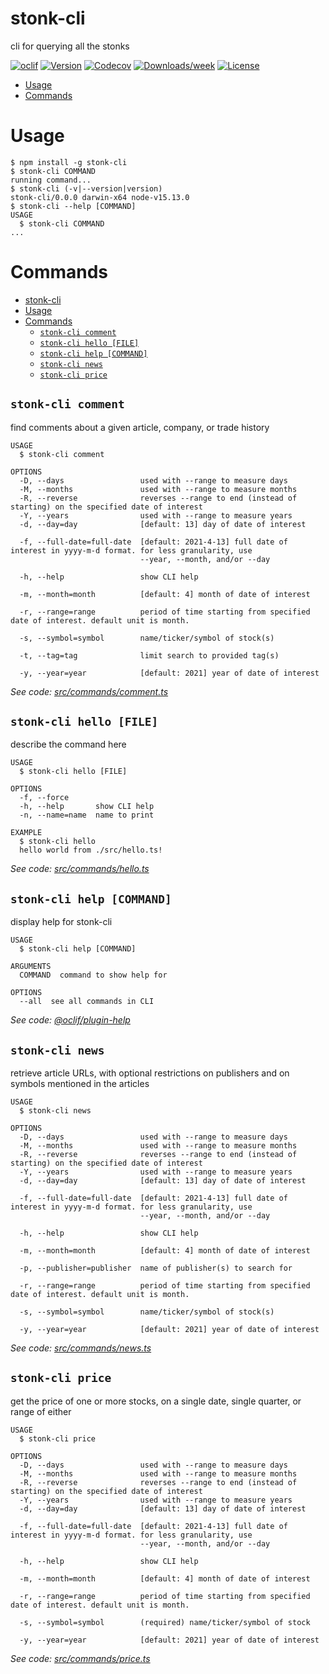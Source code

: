 stonk-cli
=========

cli for querying all the stonks

[![oclif](https://img.shields.io/badge/cli-oclif-brightgreen.svg)](https://oclif.io)
[![Version](https://img.shields.io/npm/v/stonk-cli.svg)](https://npmjs.org/package/stonk-cli)
[![Codecov](https://codecov.io/gh/binilpokhrel/stonk-cli/branch/master/graph/badge.svg)](https://codecov.io/gh/binilpokhrel/stonk-cli)
[![Downloads/week](https://img.shields.io/npm/dw/stonk-cli.svg)](https://npmjs.org/package/stonk-cli)
[![License](https://img.shields.io/npm/l/stonk-cli.svg)](https://github.com/binilpokhrel/stonk-cli/blob/master/package.json)

<!-- toc -->
* [Usage](#usage)
* [Commands](#commands)
<!-- tocstop -->
# Usage
<!-- usage -->
```sh-session
$ npm install -g stonk-cli
$ stonk-cli COMMAND
running command...
$ stonk-cli (-v|--version|version)
stonk-cli/0.0.0 darwin-x64 node-v15.13.0
$ stonk-cli --help [COMMAND]
USAGE
  $ stonk-cli COMMAND
...
```
<!-- usagestop -->
# Commands
<!-- commands -->
- [stonk-cli](#stonk-cli)
- [Usage](#usage)
- [Commands](#commands)
  - [`stonk-cli comment`](#stonk-cli-comment)
  - [`stonk-cli hello [FILE]`](#stonk-cli-hello-file)
  - [`stonk-cli help [COMMAND]`](#stonk-cli-help-command)
  - [`stonk-cli news`](#stonk-cli-news)
  - [`stonk-cli price`](#stonk-cli-price)

## `stonk-cli comment`

find comments about a given article, company, or trade history

```
USAGE
  $ stonk-cli comment

OPTIONS
  -D, --days                 used with --range to measure days
  -M, --months               used with --range to measure months
  -R, --reverse              reverses --range to end (instead of starting) on the specified date of interest
  -Y, --years                used with --range to measure years
  -d, --day=day              [default: 13] day of date of interest

  -f, --full-date=full-date  [default: 2021-4-13] full date of interest in yyyy-m-d format. for less granularity, use
                             --year, --month, and/or --day

  -h, --help                 show CLI help

  -m, --month=month          [default: 4] month of date of interest

  -r, --range=range          period of time starting from specified date of interest. default unit is month.

  -s, --symbol=symbol        name/ticker/symbol of stock(s)

  -t, --tag=tag              limit search to provided tag(s)

  -y, --year=year            [default: 2021] year of date of interest
```

_See code: [src/commands/comment.ts](https://github.com/binilpokhrel/stonk-cli/blob/v0.0.0/src/commands/comment.ts)_

## `stonk-cli hello [FILE]`

describe the command here

```
USAGE
  $ stonk-cli hello [FILE]

OPTIONS
  -f, --force
  -h, --help       show CLI help
  -n, --name=name  name to print

EXAMPLE
  $ stonk-cli hello
  hello world from ./src/hello.ts!
```

_See code: [src/commands/hello.ts](https://github.com/binilpokhrel/stonk-cli/blob/v0.0.0/src/commands/hello.ts)_

## `stonk-cli help [COMMAND]`

display help for stonk-cli

```
USAGE
  $ stonk-cli help [COMMAND]

ARGUMENTS
  COMMAND  command to show help for

OPTIONS
  --all  see all commands in CLI
```

_See code: [@oclif/plugin-help](https://github.com/oclif/plugin-help/blob/v3.2.2/src/commands/help.ts)_

## `stonk-cli news`

retrieve article URLs, with optional restrictions on publishers and on symbols mentioned in the articles

```
USAGE
  $ stonk-cli news

OPTIONS
  -D, --days                 used with --range to measure days
  -M, --months               used with --range to measure months
  -R, --reverse              reverses --range to end (instead of starting) on the specified date of interest
  -Y, --years                used with --range to measure years
  -d, --day=day              [default: 13] day of date of interest

  -f, --full-date=full-date  [default: 2021-4-13] full date of interest in yyyy-m-d format. for less granularity, use
                             --year, --month, and/or --day

  -h, --help                 show CLI help

  -m, --month=month          [default: 4] month of date of interest

  -p, --publisher=publisher  name of publisher(s) to search for

  -r, --range=range          period of time starting from specified date of interest. default unit is month.

  -s, --symbol=symbol        name/ticker/symbol of stock(s)

  -y, --year=year            [default: 2021] year of date of interest
```

_See code: [src/commands/news.ts](https://github.com/binilpokhrel/stonk-cli/blob/v0.0.0/src/commands/news.ts)_

## `stonk-cli price`

get the price of one or more stocks, on a single date, single quarter, or range of either

```
USAGE
  $ stonk-cli price

OPTIONS
  -D, --days                 used with --range to measure days
  -M, --months               used with --range to measure months
  -R, --reverse              reverses --range to end (instead of starting) on the specified date of interest
  -Y, --years                used with --range to measure years
  -d, --day=day              [default: 13] day of date of interest

  -f, --full-date=full-date  [default: 2021-4-13] full date of interest in yyyy-m-d format. for less granularity, use
                             --year, --month, and/or --day

  -h, --help                 show CLI help

  -m, --month=month          [default: 4] month of date of interest

  -r, --range=range          period of time starting from specified date of interest. default unit is month.

  -s, --symbol=symbol        (required) name/ticker/symbol of stock

  -y, --year=year            [default: 2021] year of date of interest
```

_See code: [src/commands/price.ts](https://github.com/binilpokhrel/stonk-cli/blob/v0.0.0/src/commands/price.ts)_
<!-- commandsstop -->
